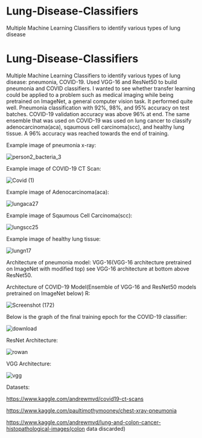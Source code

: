 # Lung-Disease-Classifiers
Multiple Machine Learning Classifiers to identify various types of lung disease
# Lung-Disease-Classifiers
Multiple Machine Learning Classifiers to identify various types of lung disease: pneumonia, COVID-19.
Used VGG-16 and ResNet50 to build pneumonia and COVID classifiers. I wanted to see whether transfer learning could be applied to a problem such as medical imaging while being pretrained on ImageNet, a general computer vision task. It performed quite well.
Pneumonia classification with 92%, 98%, and 95% accuracy on test batches. 
COVID-19 validation accuracy was above 96% at end. 
The same ensemble that was used on COVID-19 was used on lung cancer to classify adenocarcinoma(aca), sqaumous cell carcinoma(scc), and healthy lung tissue. A 96% accuracy was reached towards the end of training.

Example image of pneumonia x-ray:

![person2_bacteria_3](https://user-images.githubusercontent.com/63683831/107109286-ef092580-67f3-11eb-983e-997d66f6ddc2.jpeg)


Example image of COVID-19 CT Scan:

![Covid (1)](https://user-images.githubusercontent.com/63683831/107109297-1102a800-67f4-11eb-8c3c-d45c88807762.png)

Example image of Adenocarcinoma(aca):

![lungaca27](https://user-images.githubusercontent.com/63683831/108273115-fd2a4080-7127-11eb-859e-b6c1e18f5547.jpeg)

Example image of Sqaumous Cell Carcinoma(scc):

![lungscc25](https://user-images.githubusercontent.com/63683831/108273204-1cc16900-7128-11eb-826b-086ead2b7bc3.jpeg)

Example image of healthy lung tissue:

![lungn17](https://user-images.githubusercontent.com/63683831/108273320-3d89be80-7128-11eb-8e32-d507838117d4.jpeg)


Architecture of pneumonia model: VGG-16(VGG-16 architecture pretrained on ImageNet with modified top) see VGG-16 architecture at bottom above ResNet50.

Architecture of COVID-19 Model(Ensemble of VGG-16 and ResNet50 models pretrained on ImageNet below) R:

![Screenshot (172)](https://user-images.githubusercontent.com/63683831/107109321-5626da00-67f4-11eb-937b-61aaac181f73.png)

Below is the graph of the final training epoch for the COVID-19 classifier:

![download](https://user-images.githubusercontent.com/63683831/107132427-ea944980-6893-11eb-8ee2-871e7f9db65c.png)


ResNet Architecture:

![rowan](https://www.researchgate.net/publication/331364877/figure/fig3/AS:741856270901252@1553883726825/Left-ResNet50-architecture-Blocks-with-dotted-line-represents-modules-that-might-be.png)

VGG Architecture:

![vgg](https://miro.medium.com/max/850/1*_Lg1i7wv1pLpzp2F4MLrvw.png)

Datasets:


https://www.kaggle.com/andrewmvd/covid19-ct-scans

https://www.kaggle.com/paultimothymooney/chest-xray-pneumonia

https://www.kaggle.com/andrewmvd/lung-and-colon-cancer-histopathological-images(colon data discarded)
